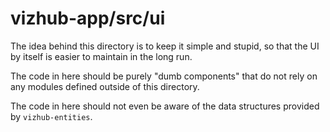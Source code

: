 # vizhub-app/src/ui

The idea behind this directory is to keep it simple and stupid, so that the UI by itself is easier to maintain in the long run.

The code in here should be purely "dumb components" that do not rely on any modules defined outside of this directory.

The code in here should not even be aware of the data structures provided by `vizhub-entities`.
